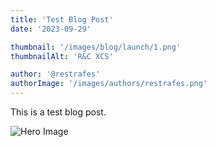 ```yaml
---
title: 'Test Blog Post'
date: '2023-09-29'

thumbnail: '/images/blog/launch/1.png'
thumbnailAlt: 'R&C XCS'

author: '@restrafes'
authorImage: '/images/authors/restrafes.png'
---
```


This is a test blog post.

![Hero Image](/images/blog/launch/1.png)
